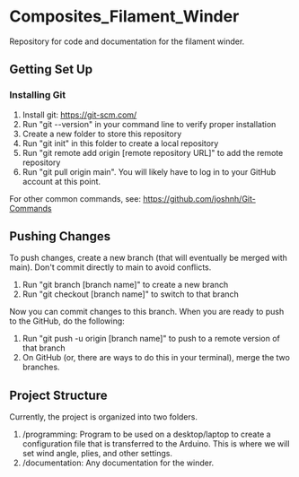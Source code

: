 # Composites_Filament_Winder

Repository for code and documentation for the filament winder.

## Getting Set Up

### Installing Git
1. Install git: https://git-scm.com/
2. Run "git --version" in your command line to verify proper installation
3. Create a new folder to store this repository
4. Run "git init" in this folder to create a local repository
5. Run "git remote add origin [remote repository URL]" to add the remote repository
6. Run "git pull origin main". You will likely have to log in to your GitHub account at this point.

For other common commands, see: https://github.com/joshnh/Git-Commands

## Pushing Changes
To push changes, create a new branch (that will eventually be merged with main). Don't commit directly to main to avoid conflicts.
1. Run "git branch [branch name]" to create a new branch
2. Run "git checkout [branch name]" to switch to that branch

Now you can commit changes to this branch. When you are ready to push to the GitHub, do the following:
1. Run "git push -u origin [branch name]" to push to a remote version of that branch
2. On GitHub (or, there are ways to do this in your terminal), merge the two branches.

## Project Structure
Currently, the project is organized into two folders.
1. /programming: Program to be used on a desktop/laptop to create a configuration file that is transferred to the Arduino. This is where we will set wind angle, plies, and other settings.
2. /documentation: Any documentation for the winder.

